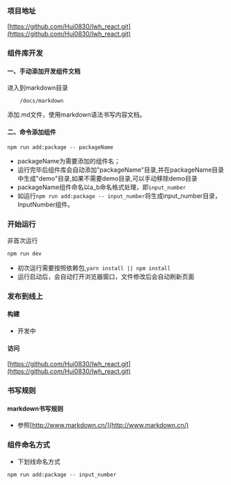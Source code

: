 
### 项目地址
[https://github.com/Hui0830/lwh_react.git](https://github.com/Hui0830/lwh_react.git)

### 组件库开发

#### 一、手动添加开发组件文档
进入到markdown目录
```
    /docs/markdown
```
添加.md文件，使用markdown语法书写内容文档。

#### 二、命令添加组件
```
npm run add:package -- packageName
```
- packageName为需要添加的组件名；
- 运行完毕后组件库会自动添加"packageName"目录,并在packageName目录中生成"demo"目录,如果不需要demo目录,可以手动移除demo目录
- packageName组件命名以a_b命名格式处理，即`input_number`
- 如运行`npm run add:package -- input_number`将生成input_number目录，InputNumber组件。

### 开始运行
非首次运行
```javascript
npm run dev
```
- 初次运行需要按照依赖包,`yarn install || npm install`
- 运行启动后，会自动打开浏览器窗口，文件修改后会自动刷新页面

### 发布到线上
#### 构建
- 开发中
#### 访问
[https://github.com/Hui0830/lwh_react.git](https://github.com/Hui0830/lwh_react.git)

### 书写规则
#### markdown书写规则
- 参照[http://www.markdown.cn/](http://www.markdown.cn/)

### 组件命名方式
- 下划线命名方式
```
npm run add:package -- input_number
```